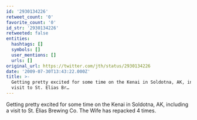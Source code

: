 ```yaml
---
id: '2930134226'
retweet_count: '0'
favorite_count: '0'
id_str: '2930134226'
retweeted: false
entities:
  hashtags: []
  symbols: []
  user_mentions: []
  urls: []
original_url: https://twitter.com/jth/status/2930134226
date: '2009-07-30T13:43:22.000Z'
title: >-
  Getting pretty excited for some time on the Kenai in Soldotna, AK, including a
  visit to St. Elias Br…
---
```


Getting pretty excited for some time on the Kenai in Soldotna, AK, including a visit to St. Elias Brewing Co. The Wife has repacked 4 times.